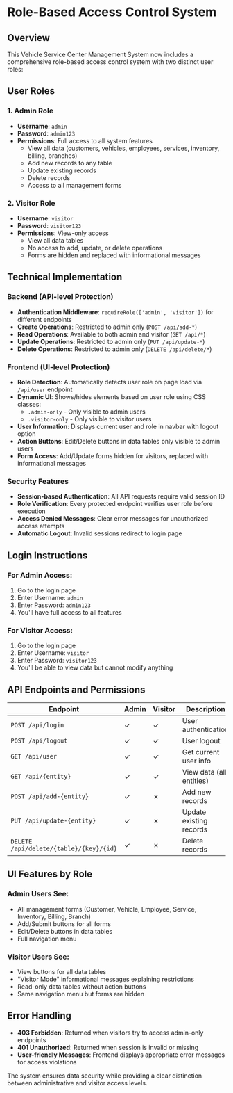 # Role-Based Access Control System

## Overview
This Vehicle Service Center Management System now includes a comprehensive role-based access control system with two distinct user roles:

## User Roles

### 1. Admin Role
- **Username**: `admin`
- **Password**: `admin123`
- **Permissions**: Full access to all system features
  - View all data (customers, vehicles, employees, services, inventory, billing, branches)
  - Add new records to any table
  - Update existing records
  - Delete records
  - Access to all management forms

### 2. Visitor Role
- **Username**: `visitor`
- **Password**: `visitor123`
- **Permissions**: View-only access
  - View all data tables
  - No access to add, update, or delete operations
  - Forms are hidden and replaced with informational messages

## Technical Implementation

### Backend (API-level Protection)
- **Authentication Middleware**: `requireRole(['admin', 'visitor'])` for different endpoints
- **Create Operations**: Restricted to admin only (`POST /api/add-*`)
- **Read Operations**: Available to both admin and visitor (`GET /api/*`)
- **Update Operations**: Restricted to admin only (`PUT /api/update-*`)
- **Delete Operations**: Restricted to admin only (`DELETE /api/delete/*`)

### Frontend (UI-level Protection)
- **Role Detection**: Automatically detects user role on page load via `/api/user` endpoint
- **Dynamic UI**: Shows/hides elements based on user role using CSS classes:
  - `.admin-only` - Only visible to admin users
  - `.visitor-only` - Only visible to visitor users
- **User Information**: Displays current user and role in navbar with logout option
- **Action Buttons**: Edit/Delete buttons in data tables only visible to admin users
- **Form Access**: Add/Update forms hidden for visitors, replaced with informational messages

### Security Features
- **Session-based Authentication**: All API requests require valid session ID
- **Role Verification**: Every protected endpoint verifies user role before execution
- **Access Denied Messages**: Clear error messages for unauthorized access attempts
- **Automatic Logout**: Invalid sessions redirect to login page

## Login Instructions

### For Admin Access:
1. Go to the login page
2. Enter Username: `admin`
3. Enter Password: `admin123`
4. You'll have full access to all features

### For Visitor Access:
1. Go to the login page
2. Enter Username: `visitor`
3. Enter Password: `visitor123`
4. You'll be able to view data but cannot modify anything

## API Endpoints and Permissions

| Endpoint | Admin | Visitor | Description |
|----------|-------|---------|-------------|
| `POST /api/login` | ✓ | ✓ | User authentication |
| `POST /api/logout` | ✓ | ✓ | User logout |
| `GET /api/user` | ✓ | ✓ | Get current user info |
| `GET /api/{entity}` | ✓ | ✓ | View data (all entities) |
| `POST /api/add-{entity}` | ✓ | ✗ | Add new records |
| `PUT /api/update-{entity}` | ✓ | ✗ | Update existing records |
| `DELETE /api/delete/{table}/{key}/{id}` | ✓ | ✗ | Delete records |

## UI Features by Role

### Admin Users See:
- All management forms (Customer, Vehicle, Employee, Service, Inventory, Billing, Branch)
- Add/Submit buttons for all forms
- Edit/Delete buttons in data tables
- Full navigation menu

### Visitor Users See:
- View buttons for all data tables
- "Visitor Mode" informational messages explaining restrictions
- Read-only data tables without action buttons
- Same navigation menu but forms are hidden

## Error Handling
- **403 Forbidden**: Returned when visitors try to access admin-only endpoints
- **401 Unauthorized**: Returned when session is invalid or missing
- **User-friendly Messages**: Frontend displays appropriate error messages for access violations

The system ensures data security while providing a clear distinction between administrative and visitor access levels.